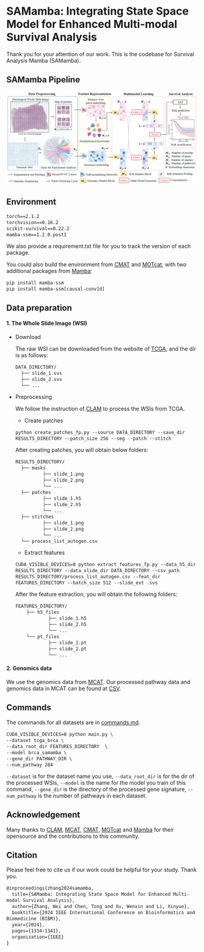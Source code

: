 # SAMamba: Integrating State Space Model for Enhanced Multi-modal Survival Analysis

Thank you for your attention of our work. This is the codebase for Survival Analysis Mamba (SAMamba).



## SAMamba Pipeline

![image-20241021201221146](./img/framework.png)



## Environment

``````
torch==2.1.2
torchvision==0.16.2
scikit-survival==0.22.2
mamba-ssm==1.2.0.post1
``````

We also provide a requirement.txt file for you to track the version of each package.

You could also build the environment from [CMAT](https://github.com/FT-ZHOU-ZZZ/CMTA/tree/main) and [MOTcat](https://github.com/Innse/MOTCat/tree/main), with two additional packages from [Mamba](https://github.com/state-spaces/mamba):

``````
pip install mamba-ssm
pip install mamba-ssm[causal-conv1d]
``````



## Data preparation

#### 1. The Whole Slide Image (WSI)

- Download

  The raw WSI can be downloaded from the website of [TCGA](https://portal.gdc.cancer.gov/), and the dir is as follows:

  ```
  DATA_DIRECTORY/
  	├── slide_1.svs
  	├── slide_2.svs
  	└── ...
  ```

- Preprocessing

  We follow the instruction of [CLAM](https://github.com/mahmoodlab/CLAM) to process the WSIs from TCGA.

  - Create patches

  ```
  python create_patches_fp.py --source DATA_DIRECTORY --save_dir RESULTS_DIRECTORY --patch_size 256 --seg --patch --stitch 
  ```

  After creating patches, you will obtain below folders:

  ```
  RESULTS_DIRECTORY/
  	├── masks
      		├── slide_1.png
      		├── slide_2.png
      		└── ...
  	├── patches
      		├── slide_1.h5
      		├── slide_2.h5
      		└── ...
  	├── stitches
      		├── slide_1.png
      		├── slide_2.png
      		└── ...
  	└── process_list_autogen.csv
  ```

  - Extract features

  ```
  CUDA_VISIBLE_DEVICES=0 python extract_features_fp.py --data_h5_dir RESULTS_DIRECTORY --data_slide_dir DATA_DIRECTORY --csv_path RESULTS_DIRECTORY/process_list_autogen.csv --feat_dir FEATURES_DIRECTORY --batch_size 512 --slide_ext .svs
  ```

  After the feature extraction, you will obtain the following folders:

  ```
  FEATURES_DIRECTORY/
      ├── h5_files
              ├── slide_1.h5
              ├── slide_2.h5
              └── ...
      └── pt_files
              ├── slide_1.pt
              ├── slide_2.pt
              └── ...
  ```

#### 2. Genomics data

We use the genomics data from [MCAT](https://github.com/mahmoodlab/MCAT). Our processed pathway data and genomics data in MCAT can be found at [CSV](./csv).



## Commands

The commands for all datasets are in [commands.md](./script/commands.md).

```
CUDA_VISIBLE_DEVICES=0 python main.py \
--dataset tcga_brca \ 
--data_root_dir FEATURES_DIRECTORY  \
--model brca_samamba \ 
--gene_dir PATHWAY_DIR \
--num_pathway 284 
```

`--dataset` is for the dataset name you use, `--data_root_dir` is for the dir of the processed  WSIs, `--model` is the name for the model you train of this command, `--gene_dir` is the directory of the processed gene signature, `--num_pathway` is the number of pathways in each dataset.



## Acknowledgement

Many thanks to [CLAM](https://github.com/mahmoodlab/CLAM), [MCAT](https://github.com/mahmoodlab/MCAT), [CMAT](https://github.com/FT-ZHOU-ZZZ/CMTA/tree/main), [MOTcat](https://github.com/Innse/MOTCat/tree/main) and [Mamba](https://github.com/state-spaces/mamba) for their opensource and the contributions to this community.



## Citation 

Please feel free to cite us if our work could be helpful for your study. Thank you.

```
@inproceedings{zhang2024samamba,
  title={SAMamba: Integrating State Space Model for Enhanced Multi-modal Survival Analysis},
  author={Zhang, Wei and Chen, Tong and Xu, Wenxin and Li, Xinyue},
  booktitle={2024 IEEE International Conference on Bioinformatics and Biomedicine (BIBM)},
  year={2024},
  pages={1334-1341},
  organization={IEEE}
}
```